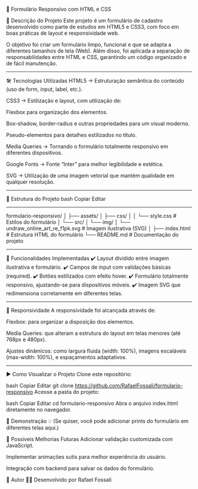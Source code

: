 📝 Formulário Responsivo com HTML e CSS

📌 Descrição do Projeto
Este projeto é um formulário de cadastro desenvolvido como parte de estudos em HTML5 e CSS3, com foco em boas práticas de layout e responsividade web.

O objetivo foi criar um formulário limpo, funcional e que se adapta a diferentes tamanhos de tela (Web).
Além disso, foi aplicada a separação de responsabilidades entre HTML e CSS, garantindo um código organizado e de fácil manutenção.

---

🛠️ Tecnologias Utilizadas
HTML5 → Estruturação semântica do conteúdo (uso de form, input, label, etc.).

CSS3 → Estilização e layout, com utilização de:

Flexbox para organização dos elementos.

Box-shadow, border-radius e outras propriedades para um visual moderno.

Pseudo-elementos para detalhes estilizados no título.

Media Queries → Tornando o formulário totalmente responsivo em diferentes dispositivos.

Google Fonts → Fonte “Inter” para melhor legibilidade e estética.

SVG → Utilização de uma imagem vetorial que mantém qualidade em qualquer resolução.

---

📂 Estrutura do Projeto
bash
Copiar
Editar

---



formulario-responsivo/
│
├── assets/
│   ├── css/
│   │   └── style.css          # Estilos do formulário
│   └── src/
│       └── img/
│           └── undraw_online_art_re_f1pk.svg   # Imagem ilustrativa (SVG)
│
├── index.html                 # Estrutura HTML do formulário
└── README.md                  # Documentação do projeto



---

🚀 Funcionalidades Implementadas
✔️ Layout dividido entre imagem ilustrativa e formulário.
✔️ Campos de input com validações básicas (required).
✔️ Botões estilizados com efeito hover.
✔️ Formulário totalmente responsivo, ajustando-se para dispositivos móveis.
✔️ Imagem SVG que redimensiona corretamente em diferentes telas.

---

📱 Responsividade
A responsividade foi alcançada através de:

Flexbox: para organizar a disposição dos elementos.

Media Queries: que alteram a estrutura do layout em telas menores (até 768px e 480px).

Ajustes dinâmicos: como largura fluida (width: 100%), imagens escaláveis (max-width: 100%), e espaçamentos adaptativos.

---

▶️ Como Visualizar o Projeto
Clone este repositório:

bash
Copiar
Editar
git clone https://github.com/RafaelFossali/formulario-responsivo
Acesse a pasta do projeto:

bash
Copiar
Editar
cd formulario-responsivo
Abra o arquivo index.html diretamente no navegador.

📸 Demonstração
💡 (Se quiser, você pode adicionar prints do formulário em diferentes telas aqui.)

🚀 Possíveis Melhorias Futuras
Adicionar validação customizada com JavaScript.

Implementar animações sutis para melhor experiência do usuário.

Integração com backend para salvar os dados do formulário.

👤 Autor
👨‍💻 Desenvolvido por Rafael Fossali
